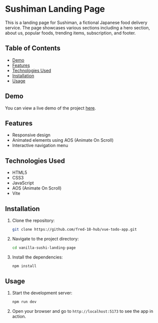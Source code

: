 # Sushiman Landing Page

This is a landing page for Sushiman, a fictional Japanese food delivery service. The page showcases various sections including a hero section, about us, popular foods, trending items, subscription, and footer.

## Table of Contents

- [Demo](#demo)
- [Features](#features)
- [Technologies Used](#technologies-used)
- [Installation](#installation)
- [Usage](#usage)

## Demo

You can view a live demo of the project [here](#).

## Features

- Responsive design
- Animated elements using AOS (Animate On Scroll)
- Interactive navigation menu

## Technologies Used

- HTML5
- CSS3
- JavaScript
- AOS (Animate On Scroll)
- Vite

## Installation

1. Clone the repository:
   ```sh
   git clone https://github.com/fred-18-hub/vue-todo-app.git
   ```
2. Navigate to the project directory:
   ```sh
   cd vanilla-sushi-landing-page
   ```
3. Install the dependencies:
   ```sh
   npm install
   ```

## Usage

1. Start the development server:
   ```sh
   npm run dev
   ```
2. Open your browser and go to `http://localhost:5173` to see the app in action.
